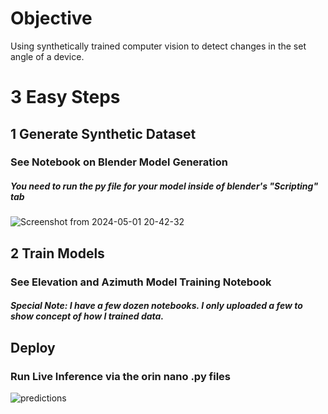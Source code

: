# Objective
Using synthetically trained computer vision to detect changes in the set angle of a device.

# 3 Easy Steps

## 1 Generate Synthetic Dataset
### See Notebook on Blender Model Generation
##### You need to run the py file for your model inside of blender's "Scripting" tab
![Screenshot from 2024-05-01 20-42-32](https://github.com/abilokonsky/msds_practicum/assets/62521066/ca005dd1-9173-449a-929a-12cf8554cd90)

## 2 Train Models
### See Elevation and Azimuth Model Training Notebook
##### Special Note: I have a few dozen notebooks.  I only uploaded a few to show concept of how I trained data.

## Deploy
### Run Live Inference via the orin nano .py files
![predictions](https://github.com/abilokonsky/msds_practicum/assets/62521066/9d08cc2d-dc7a-402b-a79d-f29a6fbda702)
